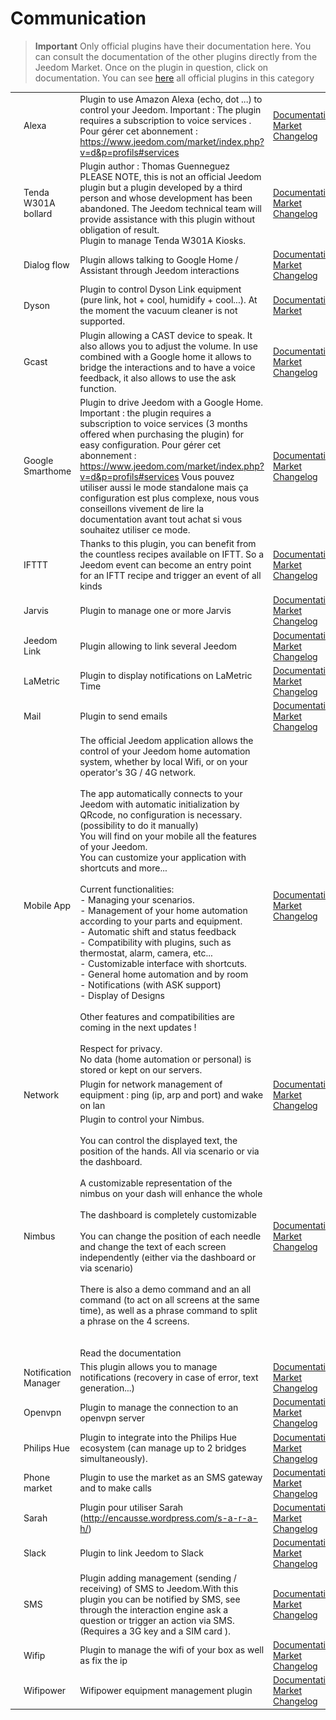 
# Communication


>**Important**
>Only official plugins have their documentation here. You can consult the documentation of the other plugins directly from the Jeedom Market. Once on the plugin in question, click on documentation.
>You can see [here](https://market.jeedom.com/index.php?v=d&p=market&type=plugin&categorie=communication) all official plugins in this category


| | | | |
|--- | --- | --- | ---|
|<img src="ash/ash_icon.png" class="pluginLogo" width="100" />|Alexa|Plugin to use Amazon Alexa (echo, dot ...) to control your Jeedom. Important : The plugin requires a subscription to voice services . Pour gérer cet abonnement : https://www.jeedom.com/market/index.php?v=d&p=profils#services|[Documentation](ash/index.md)<br/>[Market](https://market.jeedom.com/index.php?v=d&p=market_display&id=3409)<br/>[Changelog](ash/changelog.md)|
|<img src="bornetenda/bornetenda_icon.png" class="pluginLogo" width="100" />|Tenda W301A bollard|Plugin author : Thomas Guenneguez<br>PLEASE NOTE, this is not an official Jeedom plugin but a plugin developed by a third person and whose development has been abandoned. The Jeedom technical team will provide assistance with this plugin without obligation of result.<br>Plugin to manage Tenda W301A Kiosks.|[Documentation](bornetenda/index.md)<br/>[Market](https://market.jeedom.com/index.php?v=d&p=market_display&id=1299)<br/>[Changelog](bornetenda/changelog.md)|
|<img src="dialogflow/dialogflow_icon.png" class="pluginLogo" width="100" />|Dialog flow|Plugin allows talking to Google Home / Assistant through Jeedom interactions|[Documentation](dialogflow/index.md)<br/>[Market](https://market.jeedom.com/index.php?v=d&p=market_display&id=3215)<br/>[Changelog](dialogflow/changelog.md)|
|<img src="dyson/dyson_icon.png" class="pluginLogo" width="100" />|Dyson|Plugin to control Dyson Link equipment (pure link, hot + cool, humidify + cool...). At the moment the vacuum cleaner is not supported.|[Documentation](dyson/index.md)<br/>[Market](https://market.jeedom.com/index.php?v=d&p=market_display&id=4002)|
|<img src="gcast/gcast_icon.png" class="pluginLogo" width="100" />|Gcast|Plugin allowing a CAST device to speak. It also allows you to adjust the volume. In use combined with a Google home it allows to bridge the interactions and to have a voice feedback, it also allows to use the ask function.|[Documentation](gcast/index.md)<br/>[Market](https://market.jeedom.com/index.php?v=d&p=market_display&id=3057)<br/>[Changelog](gcast/changelog.md)|
|<img src="gsh/gsh_icon.png" class="pluginLogo" width="100" />|Google Smarthome|Plugin to drive Jeedom with a Google Home. Important : the plugin requires a subscription to voice services (3 months offered when purchasing the plugin) for easy configuration. Pour gérer cet abonnement : https://www.jeedom.com/market/index.php?v=d&p=profils#services Vous pouvez utiliser aussi le mode standalone mais ça configuration est plus complexe, nous vous conseillons vivement de lire la documentation avant tout achat si vous souhaitez utiliser ce mode.|[Documentation](gsh/index.md)<br/>[Market](https://market.jeedom.com/index.php?v=d&p=market_display&id=3412)<br/>[Changelog](gsh/changelog.md)|
|<img src="ifttt/ifttt_icon.png" class="pluginLogo" width="100" />|IFTTT|Thanks to this plugin, you can benefit from the countless recipes available on IFTT. So a Jeedom event can become an entry point for an IFTT recipe and trigger an event of all kinds|[Documentation](ifttt/index.md)<br/>[Market](https://market.jeedom.com/index.php?v=d&p=market_display&id=1705)<br/>[Changelog](ifttt/changelog.md)|
|<img src="jarvis/jarvis_icon.png" class="pluginLogo" width="100" />|Jarvis|Plugin to manage one or more Jarvis|[Documentation](jarvis/index.md)<br/>[Market](https://market.jeedom.com/index.php?v=d&p=market_display&id=2577)<br/>[Changelog](jarvis/changelog.md)|
|<img src="jeelink/jeelink_icon.png" class="pluginLogo" width="100" />|Jeedom Link|Plugin allowing to link several Jeedom|[Documentation](jeelink/index.md)<br/>[Market](https://market.jeedom.com/index.php?v=d&p=market_display&id=2530)<br/>[Changelog](jeelink/changelog.md)|
|<img src="lametric/lametric_icon.png" class="pluginLogo" width="100" />|LaMetric|Plugin to display notifications on LaMetric Time|[Documentation](lametric/index.md)<br/>[Market](https://market.jeedom.com/index.php?v=d&p=market_display&id=2818)<br/>[Changelog](lametric/changelog.md)|
|<img src="mail/mail_icon.png" class="pluginLogo" width="100" />|Mail|Plugin to send emails|[Documentation](mail/index.md)<br/>[Market](https://market.jeedom.com/index.php?v=d&p=market_display&id=22)<br/>[Changelog](mail/changelog.md)|
|<img src="mobile/mobile_icon.png" class="pluginLogo" width="100" />|Mobile App|The official Jeedom application allows the control of your Jeedom home automation system, whether by local Wifi, or on your operator's 3G / 4G network.<br/><br/>The app automatically connects to your Jeedom with automatic initialization by QRcode, no configuration is necessary. (possibility to do it manually)<br/>You will find on your mobile all the features of your Jeedom.<br/>You can customize your application with shortcuts and more...<br/><br/>Current functionalities:<br/>- Managing your scenarios.<br/>- Management of your home automation according to your parts and equipment.<br/>- Automatic shift and status feedback<br/>- Compatibility with plugins, such as thermostat, alarm, camera, etc...<br/>- Customizable interface with shortcuts.<br/>- General home automation and by room<br/>- Notifications (with ASK support)<br/>- Display of Designs <br/><br/>Other features and compatibilities are coming in the next updates !<br/><br/>Respect for privacy.<br/>No data (home automation or personal) is stored or kept on our servers.|[Documentation](mobile/index.md)<br/>[Market](https://market.jeedom.com/index.php?v=d&p=market_display&id=2030)<br/>[Changelog](mobile/changelog.md)|
|<img src="networks/networks_icon.png" class="pluginLogo" width="100" />|Network|Plugin for network management of equipment : ping (ip, arp and port) and wake on lan|[Documentation](networks/index.md)<br/>[Market](https://market.jeedom.com/index.php?v=d&p=market_display&id=1950)<br/>[Changelog](networks/changelog.md)|
|<img src="nimbus/nimbus_icon.png" class="pluginLogo" width="100" />|Nimbus|Plugin to control your Nimbus.<br/><br/>You can control the displayed text, the position of the hands. All via scenario or via the dashboard.<br/><br/>A customizable representation of the nimbus on your dash will enhance the whole<br/><br/>The dashboard is completely customizable<br/><br/>You can change the position of each needle and change the text of each screen independently (either via the dashboard or via scenario)<br/><br/>There is also a demo command and an all command (to act on all screens at the same time), as well as a phrase command to split a phrase on the 4 screens.<br/><br/><br/>Read the documentation|[Documentation](nimbus/index.md)<br/>[Market](https://market.jeedom.com/index.php?v=d&p=market_display&id=1506)<br/>[Changelog](nimbus/changelog.md)|
|<img src="notificationmanager/notificationmanager_icon.png" class="pluginLogo" width="100" />|Notification Manager|This plugin allows you to manage notifications (recovery in case of error, text generation...)|[Documentation](notificationmanager/index.md)<br/>[Market](https://market.jeedom.com/index.php?v=d&p=market_display&id=3315)<br/>[Changelog](notificationmanager/changelog.md)|
|<img src="openvpn/openvpn_icon.png" class="pluginLogo" width="100" />|Openvpn|Plugin to manage the connection to an openvpn server|[Documentation](openvpn/index.md)<br/>[Market](https://market.jeedom.com/index.php?v=d&p=market_display&id=1965)<br/>[Changelog](openvpn/changelog.md)|
|<img src="philipsHue/philipsHue_icon.png" class="pluginLogo" width="100" />|Philips Hue|Plugin to integrate into the Philips Hue ecosystem (can manage up to 2 bridges simultaneously).|[Documentation](philipsHue/index.md)<br/>[Market](https://market.jeedom.com/index.php?v=d&p=market_display&id=190)<br/>[Changelog](philipsHue/changelog.md)|
|<img src="phonemarket/phonemarket_icon.png" class="pluginLogo" width="100" />|Phone market|Plugin to use the market as an SMS gateway and to make calls|[Documentation](phonemarket/index.md)<br/>[Market](https://market.jeedom.com/index.php?v=d&p=market_display&id=1694)<br/>[Changelog](phonemarket/changelog.md)|
|<img src="sarah/sarah_icon.png" class="pluginLogo" width="100" />|Sarah|Plugin pour utiliser Sarah (http://encausse.wordpress.com/s-a-r-a-h/)|[Documentation](sarah/index.md)<br/>[Market](https://market.jeedom.com/index.php?v=d&p=market_display&id=17)<br/>[Changelog](sarah/changelog.md)|
|<img src="slack/slack_icon.png" class="pluginLogo" width="100" />|Slack|Plugin to link Jeedom to Slack|[Documentation](slack/index.md)<br/>[Market](https://market.jeedom.com/index.php?v=d&p=market_display&id=1689)<br/>[Changelog](slack/changelog.md)|
|<img src="sms/sms_icon.png" class="pluginLogo" width="100" />|SMS|Plugin adding management (sending / receiving) of SMS to Jeedom.With this plugin you can be notified by SMS, see through the interaction engine ask a question or trigger an action via SMS.(Requires a 3G key and a SIM card ).|[Documentation](sms/index.md)<br/>[Market](https://market.jeedom.com/index.php?v=d&p=market_display&id=16)<br/>[Changelog](sms/changelog.md)|
|<img src="wifip/wifip_icon.png" class="pluginLogo" width="100" />|Wifip|Plugin to manage the wifi of your box as well as fix the ip|[Documentation](wifip/index.md)<br/>[Market](https://market.jeedom.com/index.php?v=d&p=market_display&id=2286)<br/>[Changelog](wifip/changelog.md)|
|<img src="wifipower/wifipower_icon.png" class="pluginLogo" width="100" />|Wifipower|Wifipower equipment management plugin|[Documentation](wifipower/index.md)<br/>[Market](https://market.jeedom.com/index.php?v=d&p=market_display&id=1046)<br/>[Changelog](wifipower/changelog.md)|
